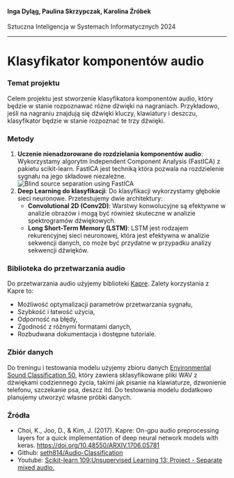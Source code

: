 #### Inga Dyląg, Paulina Skrzypczak, Karolina Źróbek

Sztuczna Inteligencja w Systemach Informatycznych 2024

---
# Klasyfikator komponentów audio

### Temat projektu
Celem projektu jest stworzenie klasyfikatora komponentów audio, który będzie w stanie rozpoznawać różne dźwięki na nagraniach. Przykładowo, jeśli na nagraniu znajdują się dźwięki kluczy, klawiatury i deszczu, klasyfikator będzie w stanie rozpoznać te trzy dźwięki.

### Metody
1. **Uczenie nienadzorowane do rozdzielania komponentów audio**: Wykorzystamy algorytm Independent Component Analysis (FastICA) z pakietu scikit-learn. FastICA jest techniką która pozwala na rozdzielenie sygnału na jego składowe niezależne.
![Blind source separation using FastICA](https://scikit-learn.org/stable/_images/sphx_glr_plot_ica_blind_source_separation_001.png)
2. **Deep Learning do klasyfikacji**: Do klasyfikacji wykorzystamy głębokie sieci neuronowe. Przetestujemy dwie architektury:
   - **Convolutional 2D (Conv2D)**: Warstwy konwolucyjne są efektywne w analizie obrazów i mogą być również skuteczne w analizie spektrogramów dźwiękowych.
   - **Long Short-Term Memory (LSTM)**: LSTM jest rodzajem rekurencyjnej sieci neuronowej, która jest efektywna w analizie sekwencji danych, co może być przydatne w przypadku analizy sekwencji dźwięków.

### Biblioteka do przetwarzania audio
Do przetwarzania audio użyjemy biblioteki [Kapre](https://github.com/keunwoochoi/kapre). Zalety korzystania z Kapre to:
- Możliwość optymalizacji parametrów przetwarzania sygnału,
- Szybkość i łatwość użycia,
- Odporność na błędy,
- Zgodność z różnymi formatami danych,
- Rozbudwana dokumentacja i dostępne tutoriale.

### Zbiór danych
Do treningu i testowania modelu użyjemy zbioru danych [Environmental Sound Classification 50](https://www.kaggle.com/datasets/mmoreaux/environmental-sound-classification-50?resource=download&select=esc50.csv), który zawiera sklasyfikowane pliki WAV z dźwiękami codziennego życia, takimi jak pisanie na klawiaturze, dzwonienie telefonu, szczekanie psa, deszcz itd. Do testowania modelu dodatkowo planujemy utworzyć własne próbki danych. 

### Źródła
- Choi, K., Joo, D., & Kim, J. (2017). Kapre: On-gpu audio preprocessing layers for a quick implementation of deep neural network models with keras. https://doi.org/10.48550/ARXIV.1706.05781
- Github: [seth814/Audio-Classification](https://github.com/seth814/Audio-Classification)
- Youtube: [Scikit-learn 109:Unsupervised Learning 13: Project - Separate mixed audio.](https://www.youtube.com/watch?v=v-6tYAoRZsw)


